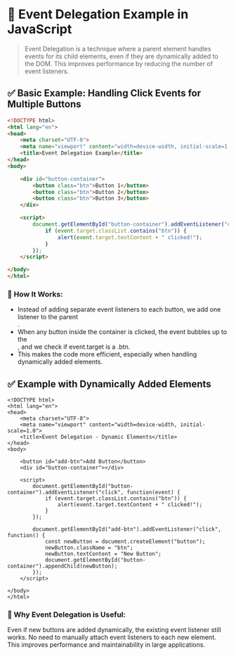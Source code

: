 # 🚀 Event Delegation Example in JavaScript
>Event Delegation is a technique where a parent element handles events for its child elements, even if they are dynamically added to the DOM. This improves performance by reducing the number of event listeners.

## ✅ Basic Example: Handling Click Events for Multiple Buttons
```html
<!DOCTYPE html>
<html lang="en">
<head>
    <meta charset="UTF-8">
    <meta name="viewport" content="width=device-width, initial-scale=1.0">
    <title>Event Delegation Example</title>
</head>
<body>

    <div id="button-container">
        <button class="btn">Button 1</button>
        <button class="btn">Button 2</button>
        <button class="btn">Button 3</button>
    </div>

    <script>
        document.getElementById("button-container").addEventListener("click", function(event) {
            if (event.target.classList.contains("btn")) {
                alert(event.target.textContent + " clicked!");
            }
        });
    </script>

</body>
</html>
```
### 🎯 How It Works:
- Instead of adding separate event listeners to each button, we add one listener to the parent <div id="button-container">.
- When any button inside the container is clicked, the event bubbles up to the <div>, and we check if event.target is a .btn.
- This makes the code more efficient, especially when handling dynamically added elements.

## ✅ Example with Dynamically Added Elements
```
<!DOCTYPE html>
<html lang="en">
<head>
    <meta charset="UTF-8">
    <meta name="viewport" content="width=device-width, initial-scale=1.0">
    <title>Event Delegation - Dynamic Elements</title>
</head>
<body>

    <button id="add-btn">Add Button</button>
    <div id="button-container"></div>

    <script>
        document.getElementById("button-container").addEventListener("click", function(event) {
            if (event.target.classList.contains("btn")) {
                alert(event.target.textContent + " clicked!");
            }
        });

        document.getElementById("add-btn").addEventListener("click", function() {
            const newButton = document.createElement("button");
            newButton.className = "btn";
            newButton.textContent = "New Button";
            document.getElementById("button-container").appendChild(newButton);
        });
    </script>

</body>
</html>
```
### 🎯 Why Event Delegation is Useful:
Even if new buttons are added dynamically, the existing event listener still works.
No need to manually attach event listeners to each new element.
This improves performance and maintainability in large applications.
